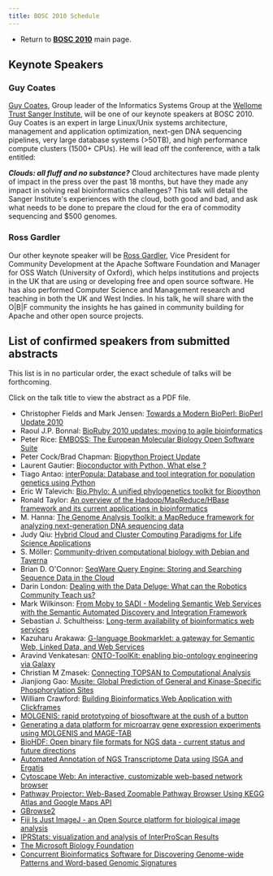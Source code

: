 ```yaml
---
title: BOSC 2010 Schedule
---
```


-   Return to **[ BOSC 2010](BOSC_2010 "wikilink")** main page.

Keynote Speakers
----------------

### Guy Coates

[Guy Coates](http://uk.linkedin.com/pub/guy-coates/3/b5b/9b0), Group
leader of the Informatics Systems Group at the [Wellome Trust Sanger
Institute](http://www.sanger.ac.uk/), will be one of our keynote
speakers at BOSC 2010. Guy Coates is an expert in large Linux/Unix
systems architecture, management and application optimization, next-gen
DNA sequencing pipelines, very large database systems (&gt;50TB), and
high performance compute clusters (1500+ CPUs). He will lead off the
conference, with a talk entitled:

***Clouds: all fluff and no substance?*** Cloud architectures have made
plenty of impact in the press over the past 18 months, but have they
made any impact in solving real bioinformatics challenges? This talk
will detail the Sanger Institute's experiences with the cloud, both good
and bad, and ask what needs to be done to prepare the cloud for the era
of commodity sequencing and $500 genomes.

### Ross Gardler

Our other keynote speaker will be [Ross
Gardler](http://www.linkedin.com/in/rossgardler), Vice President for
Community Development at the Apache Software Foundation and Manager for
OSS Watch (University of Oxford), which helps institutions and projects
in the UK that are using or developing free and open source software. He
has also performed Computer Science and Management research and teaching
in both the UK and West Indies. In his talk, he will share with the
O|B|F community the insights he has gained in community building for
Apache and other open source projects.

List of confirmed speakers from submitted abstracts
---------------------------------------------------

This list is in no particular order, the exact schedule of talks will be
forthcoming.

Click on the talk title to view the abstract as a PDF file.

-   Christopher Fields and Mark Jensen: [ Towards a Modern BioPerl:
    BioPerl Update 2010](Media:22_BOSC2010.pdf "wikilink")
-   Raoul J.P. Bonnal: [ BioRuby 2010 updates: moving to agile
    bioinformatics](Media:15_BOSC2010.pdf "wikilink")
-   Peter Rice: [ EMBOSS: The European Molecular Biology Open Software
    Suite](Media:14_BOSC2010.pdf "wikilink")
-   Peter Cock/Brad Chapman: [ Biopython Project
    Update](Media:16_BOSC2010.pdf "wikilink")
-   Laurent Gautier: [ Bioconductor with Python, What else
    ?](Media:2_BOSC2010.pdf "wikilink")
-   Tiago Antao: [ interPopula: Database and tool integration for
    population genetics using Python](Media:13_BOSC2010.pdf "wikilink")
-   Eric W Talevich: [ Bio.Phylo: A unified phylogenetics toolkit for
    Biopython](Media:8_BOSC2010.pdf "wikilink")
-   Ronald Taylor: [ An overview of the Hadoop/MapReduce/HBase framework
    and its current applications in
    bioinformatics](Media:29_BOSC2010.pdf "wikilink")
-   M. Hanna: [ The Genome Analysis Toolkit: a MapReduce framework for
    analyzing next-generation DNA sequencing
    data](Media:18_BOSC2010.pdf "wikilink")
-   Judy Qiu: [ Hybrid Cloud and Cluster Computing Paradigms for Life
    Science Applications](Media:40_BOSC2010.pdf "wikilink")
-   S. Möller: [ Community-driven computational biology with Debian and
    Taverna](Media:26_BOSC2010.pdf "wikilink")
-   Brian D. O'Connor: [ SeqWare Query Engine: Storing and Searching
    Sequence Data in the Cloud](Media:39_BOSC2010.pdf "wikilink")
-   Darin London: [ Dealing with the Data Deluge: What can the Robotics
    Community Teach us?](Media:3_BOSC2010.pdf "wikilink")
-   Mark Wilkinson: [ From Moby to SADI - Modeling Semantic Web Services
    with the Semantic Automated Discovery and Integration
    Framework](Media:4_BOSC2010.pdf "wikilink")
-   Sebastian J. Schultheiss: [ Long-term availability of bioinformatics
    web services](Media:5_BOSC2010.pdf "wikilink")
-   Kazuharu Arakawa: [ G-language Bookmarklet: a gateway for Semantic
    Web, Linked Data, and Web Services](Media:6_BOSC2010.pdf "wikilink")
-   Aravind Venkatesan: [ ONTO-ToolKit: enabling bio-ontology
    engineering via Galaxy](Media:21_BOSC2010.pdf "wikilink")
-   Christian M Zmasek: [ Connecting TOPSAN to Computational
    Analysis](Media:25_BOSC2010.pdf "wikilink")
-   Jianjiong Gao: [ Musite: Global Prediction of General and
    Kinase-Specific Phosphorylation
    Sites](Media:20_BOSC2010.pdf "wikilink")
-   William Crawford: [ Building Bioinformatics Web Application with
    Clickframes](Media:36_BOSC2010.pdf "wikilink")
-   [ MOLGENIS: rapid prototyping of biosoftware at the push of a
    button](Media:24_BOSC2010.pdf "wikilink")
-   [ Generating a data platform for microarray gene expression
    experiments using MOLGENIS and
    MAGE-TAB](Media:17_BOSC2010.pdf "wikilink")
-   [ BioHDF: Open binary file formats for NGS data - current status and
    future directions](Media:10_BOSC2010.pdf "wikilink")
-   [ Automated Annotation of NGS Transcriptome Data using ISGA and
    Ergatis](Media:30_BOSC2010.pdf "wikilink")
-   [ Cytoscape Web: An interactive, customizable web-based network
    browser](Media:12_BOSC2010.pdf "wikilink")
-   [ Pathway Projector: Web-Based Zoomable Pathway Browser Using KEGG
    Atlas and Google Maps API](Media:38_BOSC2010.pdf "wikilink")
-   [ GBrowse2](Media:34_BOSC2010.pdf "wikilink")
-   [ Fiji Is Just ImageJ - an Open Source platform for biological image
    analysis](Media:11_BOSC2010.pdf "wikilink")
-   [ IPRStats: visualization and analysis of InterProScan
    Results](Media:32_BOSC2010.pdf "wikilink")
-   [ The Microsoft Biology Foundation](Media:9_BOSC2010.pdf "wikilink")
-   [ Concurrent Bioinformatics Software for Discovering Genome-wide
    Patterns and Word-based Genomic
    Signatures](Media:28_BOSC2010.pdf "wikilink")

